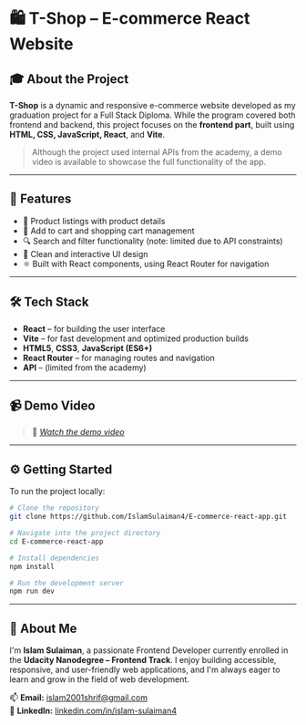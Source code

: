 # 🛍️ T-Shop – E-commerce React Website

## 🎓 About the Project

**T-Shop** is a dynamic and responsive e-commerce website developed as my graduation project for a Full Stack Diploma. While the program covered both frontend and backend, this project focuses on the **frontend part**, built using **HTML, CSS, JavaScript, React**, and **Vite**.

> Although the project used internal APIs from the academy, a demo video is available to showcase the full functionality of the app.

---

## 🚀 Features

- 🛒 Product listings with product details  
- 🧾 Add to cart and shopping cart management  
- 🔍 Search and filter functionality (note: limited due to API constraints)  
- 💬 Clean and interactive UI design  
- ⚛️ Built with React components, using React Router for navigation  

---

## 🛠️ Tech Stack

- **React** – for building the user interface  
- **Vite** – for fast development and optimized production builds  
- **HTML5**, **CSS3**, **JavaScript (ES6+)**  
- **React Router** – for managing routes and navigation  
- **API** – (limited from the academy)  

---

## 📹 Demo Video

> 🎥 *[Watch the demo video](https://drive.google.com/file/d/1I0dcp0gxwvAQBc_jh1xdYn4598N1_DlS/view?usp=drive_link)*

---

## ⚙️ Getting Started

To run the project locally:

```bash
# Clone the repository
git clone https://github.com/IslamSulaiman4/E-commerce-react-app.git

# Navigate into the project directory
cd E-commerce-react-app

# Install dependencies
npm install

# Run the development server
npm run dev

```
---

## 🧕 About Me

I'm **Islam Sulaiman**, a passionate Frontend Developer currently enrolled in the **Udacity Nanodegree – Frontend Track**. I enjoy building accessible, responsive, and user-friendly web applications, and I'm always eager to learn and grow in the field of web development.

📫 **Email:** islam2001shrif@gmail.com  
🔗 **LinkedIn:** [linkedin.com/in/islam-sulaiman4](https://www.linkedin.com/in/islam-sulaiman4)

